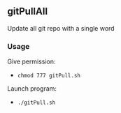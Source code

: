 ## gitPullAll
Update all git repo with a single word

### Usage
Give permission:
- `chmod 777 gitPull.sh`

Launch program:
- `./gitPull.sh`


